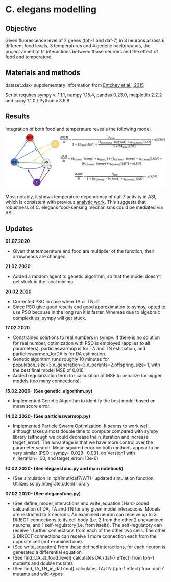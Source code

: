 # C. elegans modelling
## Objective
Given fluorescence level of 2 genes (tph-1 and daf-7) in 3 neurons across 6 different food levels, 3 temperatures and 4 genetic backgrounds, the project aimed to fit interactions between those neurons and the effect of food and temperature.
## Materials and methods
dataset.xlsx- supplementary information from [Entchev et al., 2015](https://elifesciences.org/articles/06259)

Script requires sympy v. 1.1.1, numpy 1.15.4, pandas 0.23.0, matplotlib 2.2.2 and scipy 1.1.0./ Python v.3.6.8

## Results
Integration of both food and temperature reveals the following model.
![](images/Final_model.png)

Most notably, it shows temperature dependency of daf-7 activity in ASI, which is consistent with previous [analytic work](https://www.biorxiv.org/content/10.1101/815373v1.full). This suggests that robustness of C. elegans food-sensing mechanisms could be mediated via ASI.


## Updates
**01.07.2020**
* Given that temperature and food are multiplier of the function, their arrowheads are changed.

**21.02.2020**
* Added a random agent to genetic algorithm, so that the model doesn't get stuck in the local minima.


**20.02.2020**
* Corrected PSO in case when TA or TN=0.
* Since PSO give good results and good approximation to sympy, opted to use PSO because in the long run it is faster. Whereas due to algebraic complexities, sympy will get stuck.

**17.02.2020**
* Constrained solutions to real numbers in sympy. If there is no solution for real number, optimization with PSO is employed (applies to all parameters). particleswarmop is for TA and TN estimation, and particleswarmop_forDA is for DA estimation.
* Genetic algorithm runs roughly 10 minutes for population_size=3,n_generation=3,n_parents=2,offspring_size=1, with the best final model MSE of 0.016.
* Added regularization term for calculation of MSE to penalize for bigger models (too many connections).


**15.02.2020- (See genetic_algorithm.py)**
* Implemented Genetic Algorithm to identify the best model based on mean score error.

**14.02.2020- (See particleswarmop.py)**
* Implemented Particle Swarm Optimization. It seems to work well, although takes almost double time to compute compared with sympy library (although we could decrease the n_iteration and increase target_error). The advantage is that we have more control over the parameter search.
Mean squared error on both methods appear to be very similar (PSO : sympy= 0.029 : 0.031, on Version1 with n_iteration=100, and target_error=10e-6)

**10.02.2020- (See elegansfunc.py and main notebook)**
* (See simulation_in_tph1mut/daf7/WT)- updated simulation function. Utilizes scipy.integrate.odeint library

**07.02.2020- (See elegansfunc.py)**
* (See define_model_interactions and write_equation )Hard-coded calculation of DA, TA and TN for any given model interactions. Models are restricted to 3 neurons. An examined neuron can receive up to 3 DIRECT connections to its cell body (i.e. 2 from the other 2 unexamined neurons, and 1 self-regulatory(i.e. from itself)). The self-regulatory can receive 1 further connections from each of the other two cells. The other 2 DIRECT connections can receive 1 more connection each from the opposite cell (not examined one).
* (See write_equation) From these defined interactions, for each neuron is generated a differential equation.
* (See find_DA_at_food_level) calculates DA (daf-7 effect) from tph-1 mutants and double mutants
* (See find_TA_TN_in_daf7mut) calculates TA/TN (tph-1 effect) from daf-7 mutants and wild-types

